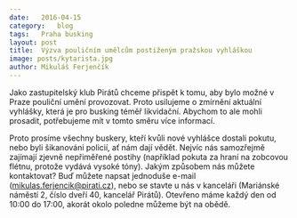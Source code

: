 ```yaml
---
date:	2016-04-15
category:	blog
tags:	Praha busking
layout:	post
title:	Výzva pouličním umělcům postiženým pražskou vyhláškou
image: posts/kytarista.jpg
author:	Mikuláš Ferjenčík
---
```


Jako zastupitelský klub Pirátů chceme přispět k tomu, aby bylo možné v Praze pouliční umění provozovat. Proto usilujeme o zmírnění aktuální vyhlášky, která je pro busking téměř likvidační. Abychom to ale mohli prosadit, potřebujeme mít v tomto směru více informací.

Proto prosíme všechny buskery, kteří kvůli nové vyhlášce dostali pokutu, nebo byli šikanováni policií, ať nám dají vědět. Nejvíc nás samozřejmě zajímají zjevně nepřiměřené postihy (například pokuta za hraní na zobcovou flétnu, protože vydává vysoké tóny). Jakým způsobem nás můžete kontaktovat? Buď můžete napsat jednoduše e-mail (mikulas.ferjencik@pirati.cz), nebo se stavte u nás v kanceláři (Mariánské náměstí 2, číslo dveří 40, kancelář Pirátů). Otevřeno máme každý den od 10:00 do 17:00, akorát okolo poledne můžeme být na obědě. 
